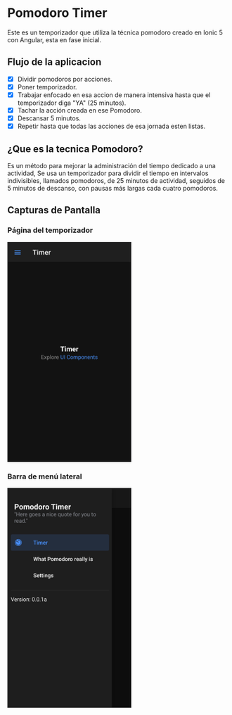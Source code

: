 # Pomodoro Timer

Este es un temporizador que utiliza la técnica pomodoro creado en Ionic 5 con Angular, esta en fase inicial.

## Flujo de la aplicacion

- [X] Dividir pomodoros por acciones.
- [X] Poner temporizador.
- [X] Trabajar enfocado en esa accion de manera intensiva hasta que el temporizador diga "YA" (25 minutos).
- [X] Tachar la acción creada en ese Pomodoro.
- [X] Descansar 5 minutos.
- [X] Repetir hasta que todas las acciones de esa jornada esten listas.

## ¿Que es la tecnica Pomodoro?

Es un método para mejorar la administración del tiempo dedicado a una actividad, Se usa un temporizador para dividir el tiempo en intervalos indivisibles, llamados pomodoros, de 25 minutos de actividad, seguidos de 5 minutos de descanso, con pausas más largas cada cuatro pomodoros.

## Capturas de Pantalla

### Página del temporizador
<img src="https://github.com/kevinHernandez05/ionic-Pomodoro-timer/blob/master/AppSS/Timer-ss.png?raw=true" align="center" height="500px" width="282px"/>

### Barra de menú lateral
<img src="https://github.com/kevinHernandez05/ionic-Pomodoro-timer/blob/master/AppSS/sidebar-ss.png?raw=true" align="center" height="500px" width="282px"/>

